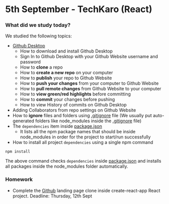 # 5th September - TechKaro (React)

### What did we study today?
We studied the following topics:
- [Github Desktop](https://desktop.github.com/)
  - How to download and install Github Desktop
  - Sign In to Github Desktop with your Github Website username and password
  - How to **clone** a repo
  - How to **create a new repo** on your computer
  - How to **publish** your repo to Github Website
  - How to **push your changes** from your computer to Github Website
  - How to **pull remote changes** from Github Website to your computer
  - How to **view green/red highlights** before committing
  - How to **commit** your changes before pushing
  - How to view History of commits on Github Desktop
- Adding Collaborators from repo settings on Github Website
- How to **ignore** files and folders using [.gitignore](.gitignore) file (We usually put auto-generated folders like node_modules inside the [.gitignore](.gitignore) file)
- The `dependencies` item inside [package.json](https://github.com/sarahsga/tk-react-resources/blob/4b765bc1b2fe725c23c5f9b3a227ecd1771ed0e6/2019-09-05/package.json#L11)
  - It lists all the npm package names that should be inside node_modules in order for the project to start/run successfully
- How to install all project `dependencies` using a single npm command
```
npm install
```
The above command checks `dependencies` inside [package.json](https://github.com/sarahsga/tk-react-resources/blob/4b765bc1b2fe725c23c5f9b3a227ecd1771ed0e6/2019-09-05/package.json#L11) and installs all packages inside the node_modules folder automatically.

### Homework
- Complete the [Github](https://github.com) landing page clone inside create-react-app React project. Deadline: Thursday, 12th Sept